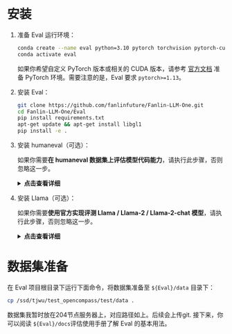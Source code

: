 # 安装
1. 准备 Eval 运行环境：

   ```bash
   conda create --name eval python=3.10 pytorch torchvision pytorch-cuda -c nvidia -c pytorch -y
   conda activate eval
   ```

   如果你希望自定义 PyTorch 版本或相关的 CUDA 版本，请参考 [官方文档](https://pytorch.org/get-started/locally/) 准备 PyTorch 环境。需要注意的是，Eval 要求 `pytorch>=1.13`。

2. 安装 Eval：

   ```bash
   git clone https://github.com/fanlinfuture/Fanlin-LLM-One.git
   cd Fanlin-LLM-One/Eval
   pip install requirements.txt
   apt-get update && apt-get install libgl1
   pip install -e .
   ```

3. 安装 humaneval（可选）：

   如果你需要**在 humaneval 数据集上评估模型代码能力**，请执行此步骤，否则忽略这一步。

   <details>
   <summary><b>点击查看详细</b></summary>

   ```bash
   git clone https://github.com/openai/human-eval.git
   cd human-eval
   pip install -r requirements.txt
   pip install -e .
   cd ..
   ```

   请仔细阅读 `human_eval/execution.py` **第48-57行**的注释，了解执行模型生成的代码可能存在的风险，如果接受这些风险，请取消**第58行**的注释，启用代码执行评测。

   </details>

4. 安装 Llama（可选）：

   如果你需要**使用官方实现评测 Llama / Llama-2 / Llama-2-chat 模型**，请执行此步骤，否则忽略这一步。

   <details>
   <summary><b>点击查看详细</b></summary>

   ```bash
   git clone https://github.com/facebookresearch/llama.git
   cd llama
   pip install -r requirements.txt
   pip install -e .
   cd ..
   ```

   你可以在 `configs/models` 下找到所有 Llama / Llama-2 / Llama-2-chat 模型的配置文件示例。
   
# 数据集准备
在 Eval 项目根目录下运行下面命令，将数据集准备至 `${Eval}/data` 目录下：

```bash
cp /ssd/tjwu/test_opencompass/test/data .
```
数据集我暂时放在204节点服务器上，对应路径如上。后续会上传git.
接下来，你可以阅读 `${Eval}/docs`评估使用手册了解 Eval 的基本用法。
